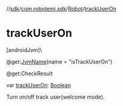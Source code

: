 //[sdk](../../../index.md)/[com.robotemi.sdk](../index.md)/[Robot](index.md)/[trackUserOn](track-user-on.md)

# trackUserOn

[androidJvm]\

@get:[JvmName](https://kotlinlang.org/api/latest/jvm/stdlib/kotlin.jvm/-jvm-name/index.html)(name = &quot;isTrackUserOn&quot;)

@get:CheckResult

var [trackUserOn](track-user-on.md): [Boolean](https://kotlinlang.org/api/latest/jvm/stdlib/kotlin/-boolean/index.html)

Turn on/off track user(welcome mode).
